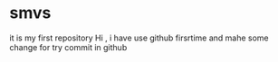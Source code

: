 # smvs
it is my first repository
Hi , i have use github firsrtime and mahe some change for try commit in  github
